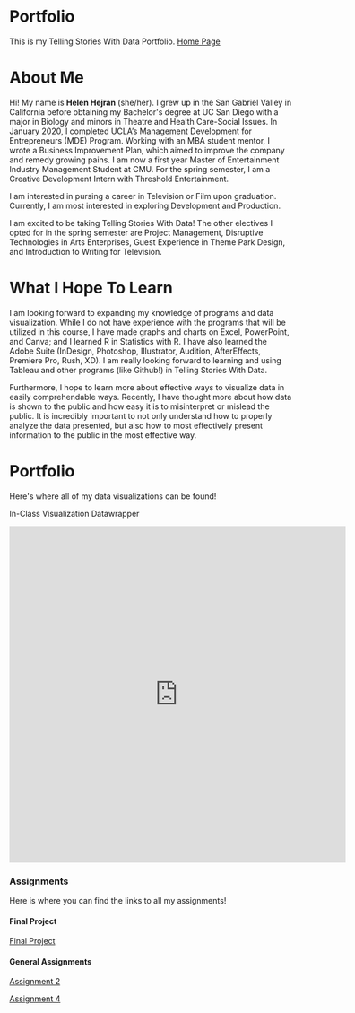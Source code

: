 # Portfolio
This is my Telling Stories With Data Portfolio.
[Home Page](README.md)

# About Me
Hi! My name is **Helen Hejran** (she/her). I grew up in the San Gabriel Valley in California before obtaining my Bachelor's degree at UC San Diego with a major in Biology and minors in Theatre and Health Care-Social Issues. In January 2020, I completed UCLA’s Management Development for Entrepreneurs (MDE) Program. Working with an MBA student mentor, I wrote a Business Improvement Plan, which aimed to improve the company and remedy growing pains. I am now a first year Master of Entertainment Industry Management Student at CMU. For the spring semester, I am a Creative Development Intern with Threshold Entertainment.

I am interested in pursing a career in Television or Film upon graduation. Currently, I am most interested in exploring Development and Production. 

I am excited to be taking Telling Stories With Data! The other electives I opted for in the spring semester are Project Management, Disruptive Technologies in Arts Enterprises, Guest Experience in Theme Park Design, and Introduction to Writing for Television.

# What I Hope To Learn
I am looking forward to expanding my knowledge of programs and data visualization. While I do not have experience with the programs that will be utilized in this course, I have made graphs and charts on Excel, PowerPoint, and Canva; and I learned R in Statistics with R.  I have also learned the Adobe Suite (InDesign, Photoshop, Illustrator, Audition, AfterEffects, Premiere Pro, Rush, XD). I am really looking forward to learning and using Tableau and other programs (like Github!) in Telling Stories With Data.

Furthermore, I hope to learn more about effective ways to visualize data in easily comprehendable ways. Recently, I have thought more about how data is shown to the public and how easy it is to misinterpret or mislead the public. It is incredibly important to not only understand how to properly analyze the data presented, but also how to most effectively present information to the public in the most effective way. 

# Portfolio
Here's where all of my data visualizations can be found!

In-Class Visualization Datawrapper

<iframe title="Pension Spending High in Brazil" aria-label="chart" id="datawrapper-chart-iXR5J" src="https://datawrapper.dwcdn.net/iXR5J/1/" scrolling="no" frameborder="0" style="border: none;" width="600" height="600"></iframe>

### Assignments
Here is where you can find the links to all my assignments!

#### Final Project
[Final Project](final_project_HelenHejran.md)

#### General Assignments 
[Assignment 2](Assignment2.md)
 
[Assignment 4](Assignment4.md)

